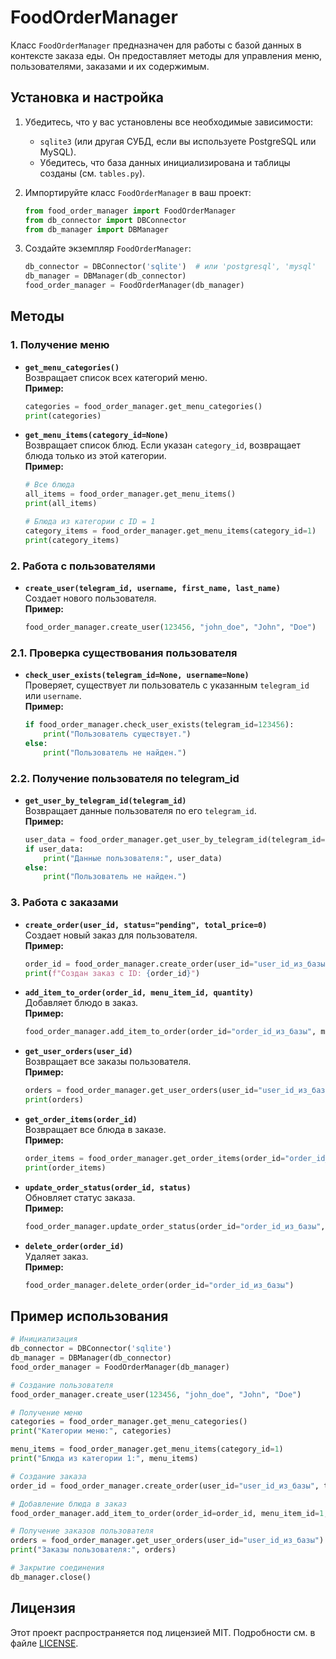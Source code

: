 # FoodOrderManager

Класс `FoodOrderManager` предназначен для работы с базой данных в контексте заказа еды. Он предоставляет методы для управления меню, пользователями, заказами и их содержимым.

## Установка и настройка

1. Убедитесь, что у вас установлены все необходимые зависимости:
   - `sqlite3` (или другая СУБД, если вы используете PostgreSQL или MySQL).
   - Убедитесь, что база данных инициализирована и таблицы созданы (см. `tables.py`).

2. Импортируйте класс `FoodOrderManager` в ваш проект:
   ```python
   from food_order_manager import FoodOrderManager
   from db_connector import DBConnector
   from db_manager import DBManager
   ```

3. Создайте экземпляр `FoodOrderManager`:
   ```python
   db_connector = DBConnector('sqlite')  # или 'postgresql', 'mysql'
   db_manager = DBManager(db_connector)
   food_order_manager = FoodOrderManager(db_manager)
   ```

## Методы

### 1. **Получение меню**
- **`get_menu_categories()`**  
  Возвращает список всех категорий меню.  
  **Пример:**
  ```python
  categories = food_order_manager.get_menu_categories()
  print(categories)
  ```

- **`get_menu_items(category_id=None)`**  
  Возвращает список блюд. Если указан `category_id`, возвращает блюда только из этой категории.  
  **Пример:**
  ```python
  # Все блюда
  all_items = food_order_manager.get_menu_items()
  print(all_items)

  # Блюда из категории с ID = 1
  category_items = food_order_manager.get_menu_items(category_id=1)
  print(category_items)
  ```

### 2. **Работа с пользователями**
- **`create_user(telegram_id, username, first_name, last_name)`**  
  Создает нового пользователя.  
  **Пример:**
  ```python
  food_order_manager.create_user(123456, "john_doe", "John", "Doe")
  ```
### 2.1. **Проверка существования пользователя**
- **`check_user_exists(telegram_id=None, username=None)`**  
  Проверяет, существует ли пользователь с указанным `telegram_id` или `username`.  
  **Пример:**
  ```python
  if food_order_manager.check_user_exists(telegram_id=123456):
      print("Пользователь существует.")
  else:
      print("Пользователь не найден.")
  ```
### 2.2. **Получение пользователя по telegram_id**
- **`get_user_by_telegram_id(telegram_id)`**  
  Возвращает данные пользователя по его `telegram_id`.  
  **Пример:**
  ```python
  user_data = food_order_manager.get_user_by_telegram_id(telegram_id=123456)
  if user_data:
      print("Данные пользователя:", user_data)
  else:
      print("Пользователь не найден.")
  ```

### 3. **Работа с заказами**
- **`create_order(user_id, status="pending", total_price=0)`**  
  Создает новый заказ для пользователя.  
  **Пример:**
  ```python
  order_id = food_order_manager.create_order(user_id="user_id_из_базы", total_price=100)
  print(f"Создан заказ с ID: {order_id}")
  ```

- **`add_item_to_order(order_id, menu_item_id, quantity)`**  
  Добавляет блюдо в заказ.  
  **Пример:**
  ```python
  food_order_manager.add_item_to_order(order_id="order_id_из_базы", menu_item_id=1, quantity=2)
  ```

- **`get_user_orders(user_id)`**  
  Возвращает все заказы пользователя.  
  **Пример:**
  ```python
  orders = food_order_manager.get_user_orders(user_id="user_id_из_базы")
  print(orders)
  ```

- **`get_order_items(order_id)`**  
  Возвращает все блюда в заказе.  
  **Пример:**
  ```python
  order_items = food_order_manager.get_order_items(order_id="order_id_из_базы")
  print(order_items)
  ```

- **`update_order_status(order_id, status)`**  
  Обновляет статус заказа.  
  **Пример:**
  ```python
  food_order_manager.update_order_status(order_id="order_id_из_базы", status="completed")
  ```

- **`delete_order(order_id)`**  
  Удаляет заказ.  
  **Пример:**
  ```python
  food_order_manager.delete_order(order_id="order_id_из_базы")
  ```

## Пример использования

```python
# Инициализация
db_connector = DBConnector('sqlite')
db_manager = DBManager(db_connector)
food_order_manager = FoodOrderManager(db_manager)

# Создание пользователя
food_order_manager.create_user(123456, "john_doe", "John", "Doe")

# Получение меню
categories = food_order_manager.get_menu_categories()
print("Категории меню:", categories)

menu_items = food_order_manager.get_menu_items(category_id=1)
print("Блюда из категории 1:", menu_items)

# Создание заказа
order_id = food_order_manager.create_order(user_id="user_id_из_базы", total_price=100)

# Добавление блюда в заказ
food_order_manager.add_item_to_order(order_id=order_id, menu_item_id=1, quantity=2)

# Получение заказов пользователя
orders = food_order_manager.get_user_orders(user_id="user_id_из_базы")
print("Заказы пользователя:", orders)

# Закрытие соединения
db_manager.close()
```

## Лицензия

Этот проект распространяется под лицензией MIT. Подробности см. в файле [LICENSE](LICENSE).

